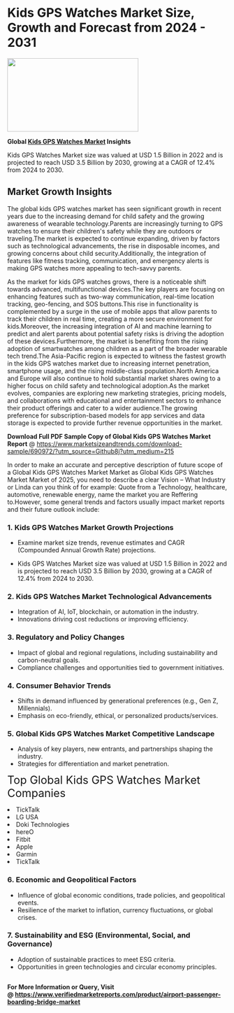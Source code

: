 <H1>Kids GPS Watches Market Size, Growth and Forecast from 2024 - 2031</H1><img class="aligncenter size-medium wp-image-584254" src="https://thirdeyenews.in/wp-content/uploads/2024/09/Global-Market-Research-300x168.jpeg" alt="" width="300" height="168" /><p><strong>Global&nbsp;<a href="https://www.marketsizeandtrends.com/download-sample/690972/?utm_source=Github8j?utm_medium=215">Kids GPS Watches Market</a> Insights</strong></p><p>Kids GPS Watches Market size was valued at USD 1.5 Billion in 2022 and is projected to reach USD 3.5 Billion by 2030, growing at a CAGR of 12.4% from 2024 to 2030.</p><p><h2>Market Growth Insights</h2> <p>The global kids GPS watches market has seen significant growth in recent years due to the increasing demand for child safety and the growing awareness of wearable technology.Parents are increasingly turning to GPS watches to ensure their children's safety while they are outdoors or traveling.The market is expected to continue expanding, driven by factors such as technological advancements, the rise in disposable incomes, and growing concerns about child security.Additionally, the integration of features like fitness tracking, communication, and emergency alerts is making GPS watches more appealing to tech-savvy parents.</p> <p>As the market for kids GPS watches grows, there is a noticeable shift towards advanced, multifunctional devices.The key players are focusing on enhancing features such as two-way communication, real-time location tracking, geo-fencing, and SOS buttons.This rise in functionality is complemented by a surge in the use of mobile apps that allow parents to track their children in real time, creating a more secure environment for kids.Moreover, the increasing integration of AI and machine learning to predict and alert parents about potential safety risks is driving the adoption of these devices.Furthermore, the market is benefiting from the rising adoption of smartwatches among children as a part of the broader wearable tech trend.The Asia-Pacific region is expected to witness the fastest growth in the kids GPS watches market due to increasing internet penetration, smartphone usage, and the rising middle-class population.North America and Europe will also continue to hold substantial market shares owing to a higher focus on child safety and technological adoption.As the market evolves, companies are exploring new marketing strategies, pricing models, and collaborations with educational and entertainment sectors to enhance their product offerings and cater to a wider audience.The growing preference for subscription-based models for app services and data storage is expected to provide further revenue opportunities in the market.<p><span class=""><strong>Download Full PDF Sample Copy of Global Kids GPS Watches Market Report</strong> @ <a href="https://www.marketsizeandtrends.com/download-sample/690972/?utm_source=Github8j?utm_medium=215" target="_blank">https://www.marketsizeandtrends.com/download-sample/690972/?utm_source=Github8j?utm_medium=215</a></span></p><p>In order to make an accurate and perceptive description of future scope of a Global&nbsp;Kids GPS Watches Market Market as Global&nbsp;Kids GPS Watches Market Market of 2025, you need to describe a clear Vision &ndash; What Industry or Linda can you think of for example: Quote from a Technology, healthcare, automotive, renewable energy, name the market you are Reffering to.However, some general trends and factors usually impact market reports and their future outlook include:</p><h3>1.&nbsp;<strong>Kids GPS Watches Market Growth Projections</strong></h3><ul><li>Examine market size trends, revenue estimates and CAGR (Compounded Annual Growth Rate) projections.</li><li><p>Kids GPS Watches Market size was valued at USD 1.5 Billion in 2022 and is projected to reach USD 3.5 Billion by 2030, growing at a CAGR of 12.4% from 2024 to 2030.</p></li></ul><h3>2.&nbsp;<strong>Kids GPS Watches Market Technological Advancements</strong></h3><ul><li>Integration of AI, IoT, blockchain, or automation in the industry.</li><li>Innovations driving cost reductions or improving efficiency.</li></ul><h3>3.&nbsp;<strong>Regulatory and Policy Changes</strong></h3><ul><li>Impact of global and regional regulations, including sustainability and carbon-neutral goals.</li><li>Compliance challenges and opportunities tied to government initiatives.</li></ul><h3>4.&nbsp;<strong>Consumer Behavior Trends</strong></h3><ul><li>Shifts in demand influenced by generational preferences (e.g., Gen Z, Millennials).</li><li>Emphasis on eco-friendly, ethical, or personalized products/services.</li></ul><h3>5.&nbsp;<strong>Global Kids GPS Watches Market Competitive Landscape</strong></h3><ul><li>Analysis of key players, new entrants, and partnerships shaping the industry.</li><li>Strategies for differentiation and market penetration.</li></ul><p data-pm-slice="1 1 []"><span style="color: inherit; font-family: inherit; font-size: 25px;">Top Global Kids GPS Watches Market Companies</span></p><div class="" data-test-id=""><p><li>TickTalk</li><li> LG USA</li><li> Doki Technologies</li><li> hereO</li><li> Fitbit</li><li> Apple</li><li> Garmin</li><li> TickTalk</li></p></div><h3>6.&nbsp;<strong>Economic and Geopolitical Factors</strong></h3><ul><li>Influence of global economic conditions, trade policies, and geopolitical events.</li><li>Resilience of the market to inflation, currency fluctuations, or global crises.</li></ul><h3>7.&nbsp;<strong>Sustainability and ESG (Environmental, Social, and Governance)</strong></h3><ul><li>Adoption of sustainable practices to meet ESG criteria.</li><li>Opportunities in green technologies and circular economy principles.</li></ul><h2><strong style="font-size: 14px;">For More Information or Query, Visit @&nbsp;</strong><a style="background-color: #ffffff; font-size: 14px;" href="https://www.marketsizeandtrends.com/report/kids-gps-watches-market/" target="_blank">https://www.verifiedmarketreports.com/product/airport-passenger-boarding-bridge-market</a></h2>